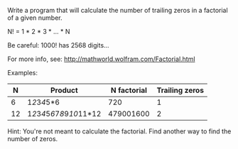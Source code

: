 Write a program that will calculate the number of trailing zeros in a factorial of a given number.

N! = 1 * 2 * 3 * ... * N

Be careful: 1000! has 2568 digits...

For more info, see: http://mathworld.wolfram.com/Factorial.html

Examples:

| N | Product                    | N factorial | Trailing zeros |
|---|-----------------------------|-------------|----------------|
| 6 | 1*2*3*4*5*6                 | 720         | 1              |
| 12| 1*2*3*4*5*6*7*8*9*10*11*12  | 479001600   | 2              |

Hint: You're not meant to calculate the factorial. Find another way to find the number of zeros.